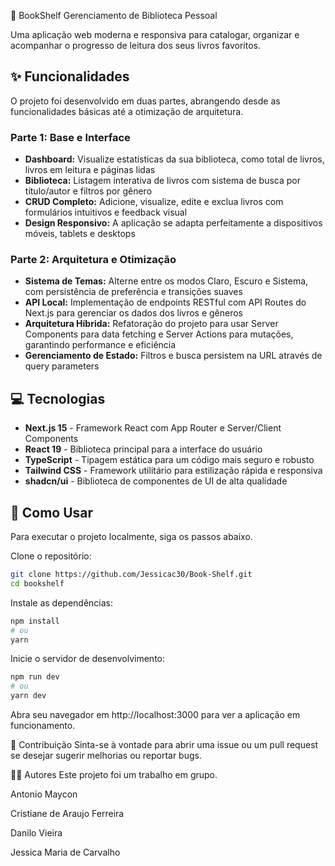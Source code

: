 
📘 BookShelf
Gerenciamento de Biblioteca Pessoal

Uma aplicação web moderna e responsiva para catalogar, organizar e acompanhar o progresso de leitura dos seus livros favoritos.

## ✨ Funcionalidades
O projeto foi desenvolvido em duas partes, abrangendo desde as funcionalidades básicas até a otimização de arquitetura.

### Parte 1: Base e Interface
- **Dashboard:** Visualize estatísticas da sua biblioteca, como total de livros, livros em leitura e páginas lidas
- **Biblioteca:** Listagem interativa de livros com sistema de busca por título/autor e filtros por gênero
- **CRUD Completo:** Adicione, visualize, edite e exclua livros com formulários intuitivos e feedback visual
- **Design Responsivo:** A aplicação se adapta perfeitamente a dispositivos móveis, tablets e desktops

### Parte 2: Arquitetura e Otimização
- **Sistema de Temas:** Alterne entre os modos Claro, Escuro e Sistema, com persistência de preferência e transições suaves
- **API Local:** Implementação de endpoints RESTful com API Routes do Next.js para gerenciar os dados dos livros e gêneros
- **Arquitetura Híbrida:** Refatoração do projeto para usar Server Components para data fetching e Server Actions para mutações, garantindo performance e eficiência
- **Gerenciamento de Estado:** Filtros e busca persistem na URL através de query parameters

## 💻 Tecnologias
- **Next.js 15** - Framework React com App Router e Server/Client Components
- **React 19** - Biblioteca principal para a interface do usuário
- **TypeScript** - Tipagem estática para um código mais seguro e robusto
- **Tailwind CSS** - Framework utilitário para estilização rápida e responsiva
- **shadcn/ui** - Biblioteca de componentes de UI de alta qualidade

## 🚀 Como Usar
Para executar o projeto localmente, siga os passos abaixo.

Clone o repositório:
```bash
git clone https://github.com/Jessicac30/Book-Shelf.git
cd bookshelf
```

Instale as dependências:
```bash
npm install
# ou
yarn
```

Inicie o servidor de desenvolvimento:
```bash
npm run dev
# ou
yarn dev
```

Abra seu navegador em http://localhost:3000 para ver a aplicação em funcionamento.

🤝 Contribuição
Sinta-se à vontade para abrir uma issue ou um pull request se desejar sugerir melhorias ou reportar bugs.

🧑‍💻 Autores
Este projeto foi um trabalho em grupo.

Antonio Maycon

Cristiane de Araujo Ferreira 

Danilo Vieira

Jessica Maria de Carvalho

